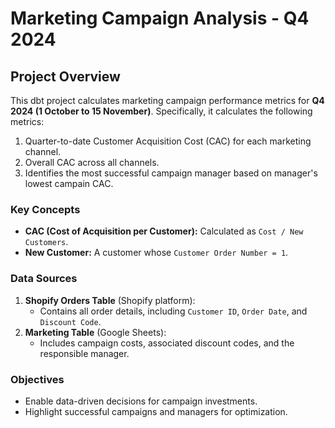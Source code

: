 # Marketing Campaign Analysis - Q4 2024

## Project Overview
This dbt project calculates marketing campaign performance metrics for **Q4 2024 (1 October to 15 November)**. Specifically, it calculates the following metrics:
1. Quarter-to-date Customer Acquisition Cost (CAC) for each marketing channel.
2. Overall CAC across all channels.
3. Identifies the most successful campaign manager based on manager's lowest campain CAC.

### Key Concepts
- **CAC (Cost of Acquisition per Customer):** Calculated as `Cost / New Customers`.
- **New Customer:** A customer whose `Customer Order Number = 1`.

### Data Sources
1. **Shopify Orders Table** (Shopify platform):
   - Contains all order details, including `Customer ID`, `Order Date`, and `Discount Code`.
2. **Marketing Table** (Google Sheets):
   - Includes campaign costs, associated discount codes, and the responsible manager.

### Objectives
- Enable data-driven decisions for campaign investments.
- Highlight successful campaigns and managers for optimization.
